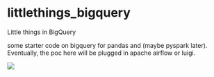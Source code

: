 # littlethings_bigquery
Little things in BigQuery

some starter code on bigquery for pandas and (maybe pyspark later). Eventually, the poc here will be plugged in apache airflow or luigi. 

![](https://cxl.com/wp-content/uploads/2019/10/google-bigquery-logo-1.png)
